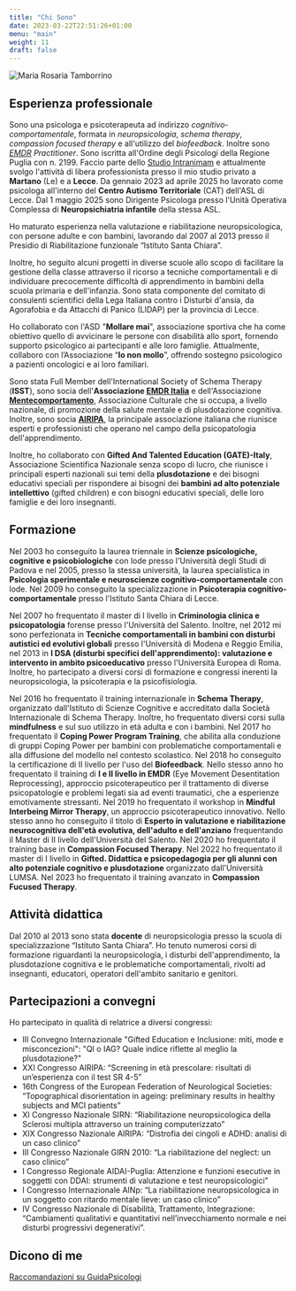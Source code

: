```yaml
---
title: "Chi Sono"
date: 2023-03-22T22:51:26+01:00
menu: "main"
weight: 11
draft: false
---
```


![Maria Rosaria Tamborrino](/maria-rosaria-tamborrino-piccola.jpg)

## Esperienza professionale

Sono una psicologa e psicoterapeuta ad indirizzo *cognitivo-comportamentale*, formata in *neuropsicologia*, *schema therapy*, *compassion focused therapy* e all'utilizzo del *biofeedback*. Inoltre sono *[EMDR](/blog/cose-lemdr-e-perche-e-utile) Practitioner*.
Sono iscritta all'Ordine degli Psicologi della Regione Puglia con n. 2199. Faccio parte dello [Studio Intranimam](https://www.guidapsicologi.it/studio/intranimam) e attualmente svolgo l'attività di libera professionista presso il mio studio privato a **Martano** (Le) e a **Lecce**. ​Da gennaio 2023 ad aprile 2025 ho lavorato come psicologa all'interno del **Centro Autismo Territoriale** (CAT) dell'ASL di Lecce. Dal 1 maggio 2025 sono Dirigente Psicologa presso l'Unità Operativa Complessa di **Neuropsichiatria infantile** della stessa ASL.

Ho maturato esperienza nella valutazione e riabilitazione neuropsicologica, con persone adulte e con bambini, lavorando dal 2007 al 2013 presso il Presidio di Riabilitazione funzionale “Istituto Santa Chiara”.

Inoltre, ho seguito alcuni progetti in diverse scuole allo scopo di facilitare la gestione della classe attraverso il ricorso a tecniche comportamentali e di individuare precocemente difficoltà di apprendimento in bambini della scuola primaria e dell'infanzia.
Sono stata componente del comitato di consulenti scientifici della Lega Italiana contro i Disturbi d'ansia, da Agorafobia e da Attacchi di Panico (LIDAP) per la provincia di Lecce.

Ho collaborato con l'ASD "**Mollare mai**", associazione sportiva che ha come obiettivo quello di avvicinare le persone con disabilità allo sport, fornendo supporto psicologico ai partecipanti e alle loro famiglie. Attualmente, collaboro con l’Associazione “**Io non mollo**”, offrendo sostegno psicologico a pazienti oncologici e ai loro familiari.

Sono stata Full Member dell'International Society of Schema Therapy (**ISST**), sono socia dell'**Associazione [EMDR Italia](https://emdr.it)** e dell'Associazione **[Mentecomportamento](https://www.mentecomportamento.it)**, Associazione Culturale che si occupa, a livello nazionale, di promozione della salute mentale e di plusdotazione cognitiva. Inoltre, sono socia **[AIRIPA](https://www.airipa.it)**, la principale associazione italiana che riunisce esperti e professionisti che operano nel campo della psicopatologia dell'apprendimento.

Inoltre, ho collaborato con **Gifted And Talented Education (GATE)-Italy**, Associazione Scientifica Nazionale senza scopo di lucro, che riunisce i principali esperti nazionali sui temi della **plusdotazione** e dei bisogni educativi speciali per rispondere ai bisogni dei **bambini ad alto potenziale intellettivo** (gifted children) e con bisogni educativi speciali, delle loro famiglie e dei loro insegnanti.

## Formazione

Nel 2003 ho conseguito la laurea triennale in **Scienze psicologiche, cognitive e psicobiologiche** con lode presso l'Università degli Studi di Padova e nel 2005, presso la stessa università, la laurea specialistica in **Psicologia sperimentale e neuroscienze cognitivo-comportamentale** con lode. Nel 2009 ho conseguito la specializzazione in **Psicoterapia cognitivo-comportamentale** presso l'Istituto Santa Chiara di Lecce.

Nel 2007 ho frequentato il master di I livello in **Criminologia clinica e psicopatologia** forense presso l'Università del Salento. Inoltre, nel 2012 mi sono perfezionata in **Tecniche comportamentali in bambini con disturbi autistici ed evolutivi globali** presso l'Università di Modena e Reggio Emilia, nel 2013 in **I DSA (disturbi specifici dell'apprendimento): valutazione e intervento in ambito psicoeducativo** presso l'Università Europea di Roma. Inoltre, ho partecipato a diversi corsi di formazione e congressi inerenti la neuropsicologia, la psicoterapia e la psicofisiologia.

Nel 2016 ho frequentato il training internazionale in **Schema Therapy**, organizzato dall'Istituto di Scienze Cognitive e accreditato dalla Società Internazionale di Schema Therapy.
Inoltre, ho frequentato diversi corsi sulla **mindfulness** e sul suo utilizzo in età adulta e con i bambini.
Nel 2017 ho frequentato il **Coping Power Program Training**, che abilita alla conduzione di gruppi Coping Power per bambini con problematiche comportamentali e alla diffusione del modello nel contesto scolastico.
Nel 2018 ho conseguito la certificazione di II livello per l'uso del **Biofeedback**. Nello stesso anno ho frequentato il training di **I e II livello in EMDR** (Eye Movement Desentitation Reprocessing), approccio psicoterapeutico per il trattamento di diverse psicopatologie e problemi legati sia ad eventi traumatici, che a esperienze emotivamente stressanti.
Nel 2019 ho frequentato il workshop in **Mindful Interbeing Mirror Therapy**, un approccio psicoterapeutico innovativo. Nello stesso anno ho conseguito il titolo di **Esperto in valutazione e riabilitazione neurocognitiva dell'età evolutiva, dell'adulto e dell'anziano** frequentando il Master di II livello dell'Università del Salento.
Nel 2020 ho frequentato il training base in **Compassion Focused Therapy**.
Nel 2022 ho frequentato il master di I livello in **Gifted. Didattica  e psicopedagogia per gli alunni con alto potenziale cognitivo e plusdotazione** organizzato dall'Università LUMSA.
Nel 2023 ho frequentato il training avanzato in **Compassion Fucused Therapy**.

## Attività didattica

Dal 2010 al 2013 sono stata **docente** di neuropsicologia presso la scuola di specializzazione “Istituto Santa Chiara”.
Ho tenuto numerosi corsi di formazione riguardanti la neuropsicologia, i disturbi dell'apprendimento, la plusdotazione cognitiva e le problematiche comportamentali, rivolti ad insegnanti, educatori, operatori dell'ambito sanitario e genitori. 

## Partecipazioni a convegni

Ho partecipato in qualità di relatrice a diversi congressi:

* III Convegno Internazionale "Gifted Education e Inclusione: miti, mode e misconcezioni":  "QI o IAG? Quale indice riflette al meglio la plusdotazione?"
* XXI Congresso AIRIPA: “Screening in età prescolare: risultati di un’esperienza con il test SR 4-5”
* 16th Congress of the European Federation of Neurological Societies: “Topographical disorientation in ageing: preliminary results in healthy subjects and MCI patients”
* XI Congresso Nazionale SIRN: “Riabilitazione neuropsicologica della Sclerosi multipla attraverso un training computerizzato”
* XIX Congresso Nazionale AIRIPA: “Distrofia dei cingoli e ADHD: analisi di un caso clinico”
* III Congresso Nazionale GIRN 2010: “La riabilitazione del neglect: un caso clinico”
* I Congresso Regionale AIDAI-Puglia: Attenzione e funzioni esecutive in soggetti con DDAI: strumenti di valutazione e test neuropsicologici”
* I Congresso Internazionale AINp: “La riabilitazione neuropsicologica in un soggetto con ritardo mentale lieve: un caso clinico”
* IV Congresso Nazionale di Disabilità, Trattamento, Integrazione: “Cambiamenti qualitativi e quantitativi nell’invecchiamento normale e nei disturbi progressivi degenerativi”.

## Dicono di me

[Raccomandazioni su GuidaPsicologi](https://www.guidapsicologi.it/studio/dottssa-maria-rosaria-tamborrino/opinioni)